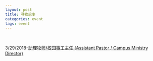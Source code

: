 ```yaml
---
layout: post 
title: 寻牧启事
categories: event
tags: event 
---
```

<br>
<p>3/29/2018-<a href="https://drive.google.com/file/d/11rT-iBxNDKppjlterGRhVwFPs5bD-ZM7/view?usp=sharing" target="_blank">助理牧师/校园事工主任 (Assistant Pastor / Campus Ministry Director)</a></p>
